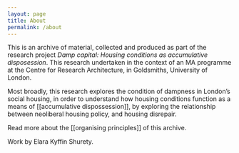 ```yaml
---
layout: page
title: About
permalink: /about
---
```


This is an archive of material, collected and produced as part of the research project *Damp capital: Housing conditions as accumulative disposession*. This research undertaken in the context of an MA programme at the Centre for Research Architecture, in Goldsmiths, University of London.  

Most broadly, this research explores the condition of dampness in London’s social housing, in order to understand how housing conditions function as a means of [[accumulative dispossession]], by exploring the relationship between neoliberal housing policy, and housing disrepair.

Read more about the [[organising principles]] of this archive. 

Work by Elara Kyffin Shurety. 